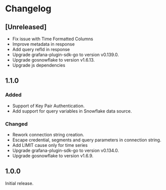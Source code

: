 # Changelog

## [Unreleased]
- Fix issue with Time Formatted Columns
- Improve metadata in response
- Add query refId in response
- Upgrade grafana-plugin-sdk-go to version v0.139.0.
- Upgrade gosnowflake to version v1.6.13.
- Upgrade js dependencies

## 1.1.0

### Added
- Support of Key Pair Authentication.
- Add support for query variables in Snowflake data source.

### Changed
- Rework connection string creation.
- Escape credential, segments and query parameters in connection string.
- Add LIMIT cause only for time series
- Upgrade grafana-plugin-sdk-go to version v0.134.0.
- Upgrade gosnowflake to version v1.6.9.

## 1.0.0

Initial release.
